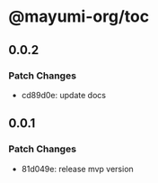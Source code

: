 # @mayumi-org/toc

## 0.0.2

### Patch Changes

- cd89d0e: update docs

## 0.0.1

### Patch Changes

- 81d049e: release mvp version
